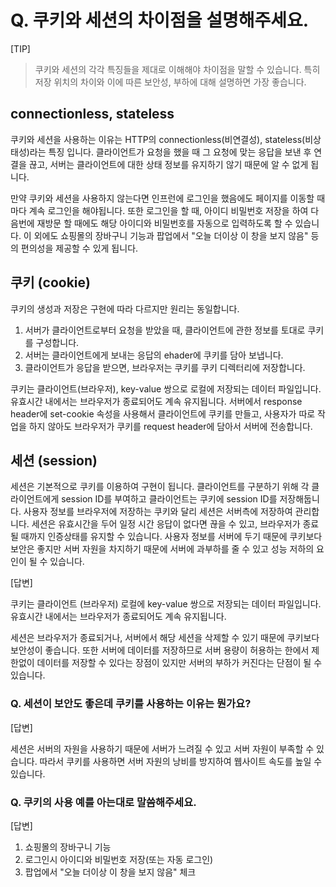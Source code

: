# Q. 쿠키와 세션의 차이점을 설명해주세요.

[TIP]

> 쿠키와 세션의 각각 특징들을 제대로 이해해야 차이점을 말할 수 있습니다. 특히 저장 위치의 차이와 이에 따른 보안성, 부하에 대해 설명하면 가장 좋습니다.

## connectionless, stateless

쿠키와 세션을 사용하는 이유는 HTTP의 connectionless(비연결성), stateless(비상태성)라는 특징 입니다. 클라이언트가 요청을 했을 때 그 요청에 맞는 응답을 보낸 후 연결을 끊고, 서버는 클라이언트에 대한 상태 정보를 유지하기 않기 때문에 알 수 없게 됩니다.

만약 쿠키와 세션을 사용하지 않는다면 인프런에 로그인을 했음에도 페이지를 이동할 때 마다 계속 로그인을 해야됩니다. 또한 로그인을 할 때, 아이디 비밀번호 저장을 하여 다음번에 재방문 할 때에도 해당 아이디와 비밀번호를 자동으로 입력하도록 할 수 있습니다. 이 외에도 쇼핑몰의 장바구니 기능과 팝업에서 "오늘 더이상 이 창을 보지 않음" 등의 편의성을 제공할 수 있게 됩니다.

## 쿠키 (cookie)

쿠키의 생성과 저장은 구현에 따라 다르지만 원리는 동일합니다.

1. 서버가 클라이언트로부터 요청을 받았을 때, 클라이언트에 관한 정보를 토대로 쿠키를 구성합니다.
2. 서버는 클라이언트에게 보내는 응답의 ehader에 쿠키를 담아 보냅니다.
3. 클라이언트가 응답을 받으면, 브라우저는 쿠키를 쿠키 디렉터리에 저장합니다.

쿠키는 클라이언트(브라우저), key-value 쌍으로 로컬에 저장되는 데이터 파일입니다. 유효시간 내에서는 브라우저가 종료되어도 계속 유지됩니다. 서버에서 response header에 set-cookie 속성을 사용해서 클라이언트에 쿠키를 만들고, 사용자가 따로 작업을 하지 않아도 브라우저가 쿠키를 request header에 담아서 서버에 전송합니다.

## 세션 (session)

세션은 기본적으로 쿠키를 이용하여 구현이 됩니다. 클라이언트를 구분하기 위해 각 클라이언트에게 session ID를 부여하고 클라이언트는 쿠키에 session ID를 저장해둡니다. 사용자 정보를 브라우저에 저장하는 쿠키와 달리 세션은 서버측에 저장하여 관리합니다. 세션은 유효시간을 두어 일정 시간 응답이 없다면 끊을 수 있고, 브라우저가 종료될 때까지 인증상태를 유지할 수 있습니다. 사용자 정보를 서버에 두기 때문에 쿠키보다 보안은 좋지만 서버 자원을 차지하기 때문에 서버에 과부하를 줄 수 있고 성능 저하의 요인이 될 수 있습니다.

[답변]

쿠키는 클라이언트 (브라우저) 로컬에 key-value 쌍으로 저장되는 데이터 파일입니다. 유효시간 내에서는 브라우저가 종료되어도 계속 유지됩니다.

세션은 브라우저가 종료되거나, 서버에서 해당 세션을 삭제할 수 있기 때문에 쿠키보다 보안성이 좋습니다. 또한 서버에 데이터를 저장하므로 서버 용량이 허용하는 한에서 제한없이 데이터를 저장할 수 있다는 장점이 있지만 서버의 부하가 커진다는 단점이 될 수 있습니다.

### Q. 세션이 보안도 좋은데 쿠키를 사용하는 이유는 뭔가요?

[답변]

세션은 서버의 자원을 사용하기 때문에 서버가 느려질 수 있고 서버 자원이 부족할 수 있습니다. 따라서 쿠키를 사용하면 서버 자원의 낭비를 방지하여 웹사이트 속도를 높일 수 있습니다.

### Q. 쿠키의 사용 예를 아는대로 말씀해주세요.

[답변]

1. 쇼핑몰의 장바구니 기능
2. 로그인시 아이디와 비밀번호 저장(또는 자동 로그인)
3. 팝업에서 "오늘 더이상 이 창을 보지 않음" 체크
